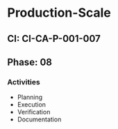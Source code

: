 # Production-Scale

## CI: CI-CA-P-001-007
## Phase: 08

### Activities
- Planning
- Execution
- Verification
- Documentation
